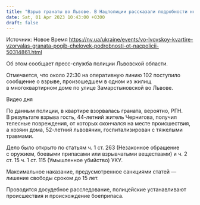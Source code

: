 ```yaml
---
title: "Взрыв гранаты во Львове. В Нацполиции рассказали подробности ночного инцидента"
date: Sat, 01 Apr 2023 10:43:00 +0300
draft: false
---
```

Источник: Новое Время https://nv.ua/ukraine/events/vo-lvovskoy-kvartire-vzorvalas-granata-pogib-chelovek-podrobnosti-ot-nacpolicii-50314861.html


Об этом сообщает пресс-служба полиции Львовской области.

Отмечается, что около 22:30 на оперативную линию 102 поступило сообщение о взрыве, произошедшем в одном из жилищ в многоквартирном доме по улице Замарстыновской во Львове.

  Видео дня   

По данным полиции, в квартире взорвалась граната, вероятно, РГН. В результате взрыва гость, 44-летний житель Чернигова, получил телесные повреждения, от которых скончался на месте происшествия, а хозяин дома, 52-летний львовянин, госпитализирован с тяжелыми травмами.

Дело было открыто по статьям ч. 1 ст. 263 (Незаконное обращение с оружием, боевыми припасами или взрывчатыми веществами) и ч. 2 ст. 15 ч. 1 ст. 115 (Умышленное убийство) УКУ.

Максимальное наказание, предусмотренное санкциями статей — лишение свободы сроком до 15 лет.

Проводится досудебное расследование, полицейские устанавливают происшествия и происхождение боеприпаса.
